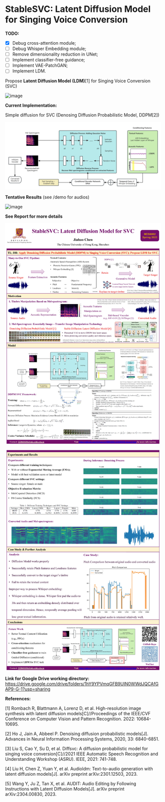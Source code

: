 # StableSVC: Latent Diffusion Model for Singing Voice Conversion

**TODO:**

- [x] Debug cross-attention module;
- [ ] Debug Whisper Embedding module;
- [ ] Remove dimensionality reduction in UNet;
- [ ] Implement classifier-free guidance;
- [ ] Implement VAE-PatchGAN;
- [ ] Implement LDM.

Propose **Latent Diffusion Model (LDM)**[1] for Singing Voice Conversion (SVC)

![image](https://github.com/SLPcourse/MDS6002-222041038-JiahaoChen/blob/main/StableSVC.jpg)

**Current Implementation:**

Simple diffusion for SVC (Denosing Diffusion Probabilistic Model, DDPM[2])

![image](https://github.com/AxiumCrisis61/StableSVC/blob/main/simple_diffusion.jpg)

**Tentative Results** (see /demo for audios)

![image](https://github.com/AxiumCrisis61/StableSVC/blob/main/denoising_process.jpg)

**See Report for more details**

![image](https://github.com/AxiumCrisis61/StableSVC/blob/main/poster_1.jpg)

![image](https://github.com/AxiumCrisis61/StableSVC/blob/main/poster_2.jpg)

**Link for Google Drive working directory:**
https://drive.google.com/drive/folders/1hY9YPVmqGFB9UIN0WWdJQCAfGAP9-G-1?usp=sharing

**References:**

[1] Rombach R, Blattmann A, Lorenz D, et al. High-resolution image synthesis with latent diffusion models[C]//Proceedings of the IEEE/CVF Conference on Computer Vision and Pattern Recognition. 2022: 10684-10695.

[2] Ho J, Jain A, Abbeel P. Denoising diffusion probabilistic models[J]. Advances in Neural Information Processing Systems, 2020, 33: 6840-6851.

[3] Liu S, Cao Y, Su D, et al. Diffsvc: A diffusion probabilistic model for singing voice conversion[C]//2021 IEEE Automatic Speech Recognition and Understanding Workshop (ASRU). IEEE, 2021: 741-748.

[4] Liu H, Chen Z, Yuan Y, et al. Audioldm: Text-to-audio generation with latent diffusion models[J]. arXiv preprint arXiv:2301.12503, 2023.

[5] Wang Y, Ju Z, Tan X, et al. AUDIT: Audio Editing by Following Instructions with Latent Diffusion Models[J]. arXiv preprint arXiv:2304.00830, 2023.
